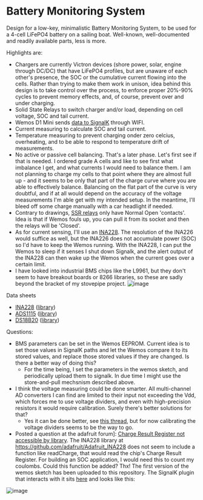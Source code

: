# Battery Monitoring System
Design for a low-key, minimalistic Battery Monitoring System, to be used for a 4-cell LiFePO4 battery on a sailing boat. Well-known, well-documented and readily available parts, less is more.

Highlights are:
* Chargers are currently Victron devices (shore power, solar, engine through DC/DC) that have LiFePO4 profiles, but are unaware of each other's presence, the SOC or the cumulative current flowing into the cells. Rather than trying to make them work in unison, idea behind this design is to take control over the process, to enforce proper 20%-90% cycles to prevent memory effects, and, of course, prevent over and under charging.
* Solid State Relays to switch charger and/or load, depending on cell voltage, SOC and tail current.
* Wemos D1 Mini sends [data to SignalK](https://github.com/marcobergman/ESP8266SignalkClient) through WIFI.
* Current measuring to calculate SOC and tail current.
* Temperature measuring to prevent charging onder zero celcius, overheating, and to be able to respond to temperature drift of measurements.
* No active or passive cell balancing. That's a later phase. Let's first see if that is needed. I ordered grade A cells and like to see first what imbalance I get, and what currents I would need to balance them. I am not planning to charge my cells to that point where they are almost full up - and it seems to be only that part of the charge curve where you are able to effectively balance. Balancing on the flat part of the curve is very doubtful, and if at all would depend on the accuracy of the voltage measurements I'm able get with my intended setup. In the meantime, I'll bleed off some charge manually with a car headlight if needed.
* Contrary to drawings, [SSR relays](https://nl.aliexpress.com/item/32262347720.html) only have Normal Open 'contacts'. Idea is that if Wemos fouls up, you can pull it from its socket and then the relays will be 'Closed'.
* As for current sensing, I'll use an [INA228](https://www.ti.com/document-viewer/INA228/datasheet/GUID-7CC9DEF5-A5FE-412D-B339-B6B8A1E08DE2#TITLE-SBOSA20SBOS54764917). The resolution of the INA226 would suffice as well, but the INA226 does not accumulate power (SOC) so I'd have to keep the Wemos running. With the INA228, I can put the Wemos to sleep if it senses I shut down Signalk, and the alert output of the INA228 can then wake up the Wemos when the current goes over a certain limit.
* I have looked into industrial BMS chips like the L9961, but they don't seem to have breakout boards or 8266 libraries, so these are sadly beyond the bracket of my stovepipe project. 
![image](https://github.com/marcobergman/bms/assets/17980560/011bf0b7-8317-45e3-906f-32c0459e2d2d)

Data sheets
* [INA228](https://www.ti.com/document-viewer/INA228/datasheet/GUID-7CC9DEF5-A5FE-412D-B339-B6B8A1E08DE2#TITLE-SBOSA20SBOS54764917) ([library](https://github.com/adafruit/Adafruit_INA228))
* [ADS1115](https://www.ti.com/document-viewer/ADS1115/datasheet/typical-application-sbas4449076#SBAS4449076) ([library](https://github.com/wollewald/ADS1115_WE))
* [DS18B20](https://www.analog.com/media/en/technical-documentation/data-sheets/ds18b20.pdf) ([library](https://github.com/milesburton/Arduino-Temperature-Control-Library))

Questions:
* BMS parameters can be set in the Wemos EEPROM. Current idea is to set those values in SignalK paths and let the Wemos compare it to its stored values, and replace those stored values if they are changed. Is there a better way of doing this?
  - For the time being, I set the parameters in the wemos sketch, and periodically upload them to signalk. In due time I might use the store-and-pull mechsnism described above. 
* I think the voltage measuring could be done smarter. All multi-channel AD converters I can find are limited to their input not exceeding the Vdd, which forces me to use voltage dividers, and even with high-precision resistors it would require calibration. Surely there's better solutions for that?
  - Yes it can be done better, see [this thread](https://www.cruisersforum.com/forums/f166/bms-diy-281928.html#post3849254), but for now calibrating the voltage dividers seems to be the way to go.
* Posted a question at the adafruit forum]: [Charge Result Register not accessible by library](https://forums.adafruit.com/viewtopic.php?t=206644). The INA228 library at https://github.com/adafruit/Adafruit_INA228 does not seem to include a function like readCharge, that would read the chip's Charge Result Register. For building an SOC application, I would need this to count my coulombs. Could this function be added? Thx!
The first version of the wemos sketch has been uploaded to this repository. The SignalK plugin that interacts with it sits [here](https://github.com/marcobergman/signalk-browser) and looks like this:

![image](https://github.com/marcobergman/bms/assets/17980560/32f82ff5-a1c7-414b-8f6b-b16ee85cb89b)


